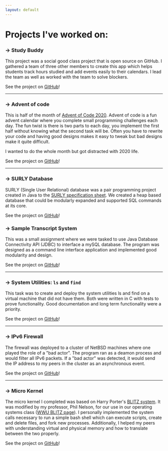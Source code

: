 ```yaml
---
layout: default
---
```


<h1> Projects I've worked on: </h1>

### &#8594; Study Buddy

This project was a social good class project that is open source on GitHub. I gathered a team of three other members to create this app which helps students track hours studied and add events easily to their calendars. I lead the team as well as worked with the team to solve blockers.

See the project on [GitHub](https://github.com/roszakc/StudyBuddy)!

* * *

### &#8594; Advent of code

This is half of the month of [Advent of Code 2020](https://adventofcode.com/). Advent of code is a fun advent calendar where you complete small programming challenges each day. The fun twist is there is two parts to each day, you implement the first half without knowing what the second task will be. Often you have to rewrite your code and having good designs makes it easy to tweak but bad designs make it quite difficult.

I wanted to do the whole month but got distracted with 2020 life.

See the project on [GitHub](https://github.com/roszakc/AdventOfCode)!

* * *

### &#8594; SURLY Database

SURLY (Single User Relational) database was a pair programming project created in Java to the <a href="/assets/pdf/SURLY-Specification.pdf" target="_blank" rel="noopener noreferrer">SURLY specification sheet</a>. We created a heap based database that could be modularly expanded and supported SQL commands at its core.

See the project on [GitHub](https://github.com/roszakc/ClassProjectCodeExamples/tree/master/DatabaseSURLYProject)!


### &#8594; Sample Transcript System  

This was a small assignment where we were tasked to use Java Database Connectivity API (JDBC) to interface a mySQL database. The program was designed as a command line interface application and implemented good modularity and design.

See the project on [GitHub](https://github.com/roszakc/ClassProjectCodeExamples/tree/master/database_programming)!

* * *

### &#8594; System Utilities: `ls` and `find`

This task was to create and deploy the system utilities ls and find on a virtual machine that did not have them. Both were written in C with tests to prove functionality. Good documentation and long term functionality were a priority.

See the project on [GitHub](https://github.com/roszakc/ClassProjectCodeExamples/tree/master/CompSystemsII_SystemUtilites)!

* * *

### &#8594; IPv6 Firewall

The firewall was deployed to a cluster of NetBSD machines where one played the role of a "bad actor". The program ran as a deamon process and would filter all IPv6 packets. If a "bad actor" was detected, it would send the IP address to my peers in the cluster as an asynchronous event.

See the project on [GitHub](https://github.com/roszakc/ClassProjectCodeExamples/tree/master/wfw)!

* * *

### &#8594; Micro Kernel

The micro kernel I completed was based on Harry Porter's [BLITZ system](http://web.cecs.pdx.edu/~harry/Blitz/). It was modified by my professor, Phil Nelson, for our use in our operating systems class ([WWU BLITZ page](https://facultyweb.cs.wwu.edu/~phil/classes/blitz/)). I personally implemented the system calls necessary to run a simple bash shell which can execute scripts, create and delete files, and fork new processes. Additionally, I helped my peers with understanding virtual and physical memory and how to translate between the two properly.

See the project on [GitHub](https://github.com/roszakc/ClassProjectCodeExamples/tree/master/microKernel)!



<!---

To add:

Deadwood

--->
